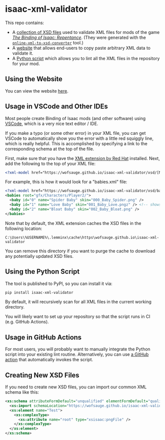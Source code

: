 # isaac-xml-validator

This repo contains:

- A [collection of XSD files](https://github.com/wofsauge/isaac-xml-validator/tree/main/xsd) used to validate XML files for mods of the game _[The Binding of Isaac: Repentance](https://store.steampowered.com/app/1426300/The_Binding_of_Isaac_Repentance/)_. (They were generated with the [`online-xml-to-xsd-converter`](https://www.liquid-technologies.com/online-xml-to-xsd-converter) tool.)
- A [website](https://wofsauge.github.io/isaac-xml-validator/webtool) that allows end-users to copy paste arbitrary XML data to validate it.
- A [Python script](https://github.com/wofsauge/isaac-xml-validator/blob/main/isaac-xml-validator.py) which allows you to lint all the XML files in the repository for your mod.

## Using the Website

You can view the website [here](https://wofsauge.github.io/isaac-xml-validator/webtool).

## Usage in VSCode and Other IDEs

Most people create Binding of Isaac mods (and other software) using [VSCode](https://code.visualstudio.com/), which is a very nice text editor / IDE.

If you make a typo (or some other error) in your XML file, you can get VSCode to automatically show you the error with a little red squiggly line, which is really helpful. This is accomplished by specifying a link to the corresponding schema at the top of the file.

First, make sure that you have the [XML extension by Red Hat](https://marketplace.visualstudio.com/items?itemName=redhat.vscode-xml) installed. Next, add the following to the top of your XML file:

```xml
<?xml-model href="https://wofsauge.github.io/isaac-xml-validator/xsd/[NAME OF THE FILE].xsd" ?>
```

For example, this is how it would look for a "babies.xml" file:

```xml
<?xml-model href="https://wofsauge.github.io/isaac-xml-validator/xsd/babies.xsd" ?>
<babies root="gfx/Characters/Player2/">
  <baby id="0" name="Spider Baby" skin="000_Baby_Spider.png" />
  <baby id="1" name="Love Baby" skin="001_Baby_Love.pngz" /> <!-- shows an error, because the "skin" attribute doesn't contain a .png file, but a .pngz-->
  <baby id="2" name="Bloat Baby" skin="002_Baby_Bloat.png" />
</babies>
```

Note that by default, the XML extension caches the XSD files in the following location:

```text
C:\Users\%USERNAME%\.lemminx\cache\https\wofsauge.github.io\isaac-xml-validator
```

You can remove this directory if you want to purge the cache to download any potentially updated XSD files.

## Using the Python Script

The tool is published to PyPI, so you can install it via:

```sh
pip install isaac-xml-validator
```

By default, it will recursively scan for all XML files in the current working directory.

You will likely want to set up your repository so that the script runs in CI (e.g. GitHub Actions).

## Usage in GitHub Actions

For most users, you will probably want to manually integrate the Python script into your existing lint routine. Alternatively, you can use [a GitHub action](https://github.com/wofsauge/Isaac-xmlvalidator-action) that automatically invokes the script.

## Creating New XSD Files

If you need to create new XSD files, you can import our common XML schema like this:

```xml
<xs:schema attributeFormDefault="unqualified" elementFormDefault="qualified" xmlns:xs="http://www.w3.org/2001/XMLSchema" xmlns:xsisaac="https://wofsauge.github.io/isaac-xml-validator">
  <xs:import schemaLocation="https://wofsauge.github.io/isaac-xml-validator/xsd/isaacTypes.xsd" namespace="https://wofsauge.github.io/isaac-xml-validator" />
  <xs:element name="Test">
    <xs:complexType>
      <xs:attribute name="root" type="xsisaac:pngFile" />
    </xs:complexType>
  </xs:element>
</xs:schema>
```
